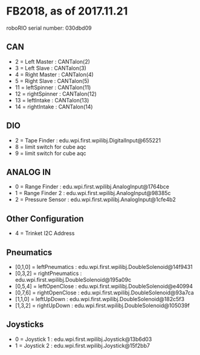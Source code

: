 # FB2018, as of 2017.11.21

roboRIO serial number: 030dbd09

## CAN

* 2 = Left Master : CANTalon(2)
* 3 = Left Slave : CANTalon(3)
* 4 = Right Master : CANTalon(4)
* 5 = Right Slave : CANTalon(5)
* 11 = leftSpinner : CANTalon(11)
* 12 = rightSpinner : CANTalon(12)
* 13 = leftIntake : CANTalon(13)
* 14 = rightIntake : CANTalon(14)

## DIO

* 2 = Tape Finder : edu.wpi.first.wpilibj.DigitalInput@655221
* 8 = limit switch for cube aqc
* 9 = limit switch for cube aqc 

## ANALOG IN

* 0 = Range Finder : edu.wpi.first.wpilibj.AnalogInput@1764bce
* 1 = Range Finder 2 : edu.wpi.first.wpilibj.AnalogInput@98385c
* 2 = Pressure Sensor : edu.wpi.first.wpilibj.AnalogInput@1cfe4b2

## Other Configuration

* 4 = Trinket I2C Address

## Pneumatics

* [0,1,0] = leftPneumatics : edu.wpi.first.wpilibj.DoubleSolenoid@14f9431
* [0,3,2] = rightPneumatics : edu.wpi.first.wpilibj.DoubleSolenoid@195a09c
* [0,5,4] = leftOpenClose : edu.wpi.first.wpilibj.DoubleSolenoid@e40994
* [0,7,6] = rightOpenClose : edu.wpi.first.wpilibj.DoubleSolenoid@93a7ca
* [1,1,0] = leftUpDown : edu.wpi.first.wpilibj.DoubleSolenoid@182c5f3
* [1,3,2] = rightUpDown : edu.wpi.first.wpilibj.DoubleSolenoid@105039f

## Joysticks

* 0 = Joystick 1 : edu.wpi.first.wpilibj.Joystick@13b6d03
* 1 = Joystick 2 : edu.wpi.first.wpilibj.Joystick@15f2bb7

